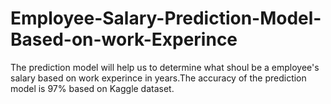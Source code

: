 # Employee-Salary-Prediction-Model-Based-on-work-Experince
The prediction model will help us to determine what shoul be a employee's salary based on work experince in years.The accuracy of the prediction model is 97% based on Kaggle dataset.
